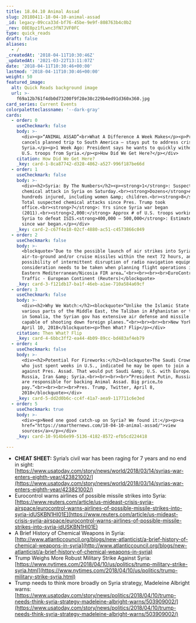 ```yaml
---
title: 18.04.10 Animal Assad
slug: 20180411-18-04-10-animal-assad
_id: legacy-09cca33d-bf76-45be-9e9f-808763b4c0b2
_rev: O8E8pz1fLwnc3fN7JVF0FC
type: quick_reads
draft: false
aliases:
  - /
_createdAt: '2018-04-11T10:30:46Z'
_updatedAt: '2021-03-22T13:11:07Z'
date: '2018-04-11T10:30:46+00:00'
lastmod: '2018-04-11T10:30:46+00:00'
weight: 50
featured_image:
  alt: Quick Reads background image
  url: >-
    f69a12b761f4db0d73200f9f28e38c229b4ed91d360x360.jpg
card_series: Current Events
colorpaletteclassname: '--dark-gray'
cards:
  - order: 0
    useCheckmark: false
    body: >-
      <div><p>“ANIMAL ASSAD”<br>What A Difference A Week Makes</p><p>Pres. Trump
      cancels planned trip to South America – stays put to address crisis in
      Syria.</p><p>1 Week Ago: President says he wants to quickly withdraw ALL
      U.S. troops from Syria.</p><p>How Did We Get Here?</p></div>
    citation: How Did We Get Here?
    _key: card-1-8ca87742-d328-4862-a527-996f187be66d
  - order: 1
    useCheckmark: false
    body: >-
      <div><h2>Syria: By The Numbers</h2><p><strong>1</strong>: Suspected
      chemical attack in Syria on Saturday.<br><strong>Dozens</strong>A dead and
      hundreds injured, including women &amp; children.<br><strong>8</strong>:
      Total suspected chemical attacks since Pres. Trump took
      office.<br><strong>7</strong>: Yrs since Syria war began
      (2011).<br><strong>2,000:</strong> Approx # of U.S. troops working in
      Syria to defeat ISIS.<strong>400,000 – 500,000</strong>: Estimated deaths
      since war began.</p></div>
    _key: card-2-c67f4e18-02cf-4880-ac51-c4573866c049
  - order: 2
    useCheckmark: false
    body: >-
      <blockquote>‘Due to the possible launch of air strikes into Syria with
      air-to-ground and/or cruise missiles within the next 72 hours, and the
      possibility of intermittent disruption of radio navigation equipment, due
      consideration needs to be taken when planning flight operations in the
      Eastern Mediterranean/Nicosia FIR area…’<br><br><br><br>EuroControl, Air
      Traffic - European Continent (Reuters)</blockquote>
    _key: card-3-f121db17-ba1f-46eb-a1ae-710a584a69cf
  - order: 3
    useCheckmark: false
    body: >-
      <div><h2>Why We Watch:</h2><blockquote>“Unlike the Islamic State in
      various parts of the Middle East, the Taliban in Afghanistan or the Shabab
      in Somalia, the Syrian gov has extensive air defense and missile systems
      capable of shooting down foreign planes.”<br><br><br><br>New York Times,
      April 10, 2018</blockquote><p>Then What? Flip</p></div>
    citation: Then What? Flip
    _key: card-4-6bbc3ff2-ea44-4b09-89cc-bd483af4eb79
  - order: 4
    useCheckmark: false
    body: >-
      <div><h2>Potential For Fireworks:</h2><blockquote>The Saudi Crown prince,
      who just spent weeks in U.S., indicated he may be open to join a coalition
      against Pres. Assad. That would put Saudi &amp; U.S. with Europe…vs
      Russia, Iran &amp; Syria.<br><br><br><br>“President Putin, Russia and Iran
      are responsible for backing Animal Assad. Big price…to
      pay.”<br><br><br><br>Pres. Trump, Twitter, April 8,
      2018</blockquote></div>
    _key: card-5-dd2d0b6c-cc4f-41a7-aea9-117711c6e3ed
  - order: 5
    useCheckmark: true
    body: >-
      <div><p>Need one good catch-up on Syria? We found it:</p><p><a
      href="https://smarthernews.com/18-04-10-animal-assad/">view
      sources</a></p></div>
    _key: card-10-914b6e99-5136-4182-8572-efb5cd224418

---
```

* **CHEAT SHEET:** Syria’s civil war has been raging for 7 years and no end in sight: [https://www.usatoday.com/story/news/world/2018/03/14/syrias-war-enters-eighth-year/423821002/](https://www.usatoday.com/story/news/world/2018/03/14/syrias-war-enters-eighth-year/423821002/)
* Eurocontrol warns airlines of possible missile strikes into Syria: [https://www.reuters.com/article/us-mideast-crisis-syria-airspace/eurocontrol-warns-airlines-of-possible-missile-strikes-into-syria-idUSKBN1HI01E](https://www.reuters.com/article/us-mideast-crisis-syria-airspace/eurocontrol-warns-airlines-of-possible-missile-strikes-into-syria-idUSKBN1HI01E)
* A Brief History of Chemical Weapons in Syria: [http://www.atlanticcouncil.org/blogs/new-atlanticist/a-brief-history-of-chemical-weapons-in-syria](http://www.atlanticcouncil.org/blogs/new-atlanticist/a-brief-history-of-chemical-weapons-in-syria)
* Trump Weighs More Robust Military Strike Against Syria: [https://www.nytimes.com/2018/04/10/us/politics/trump-military-strike-syria.html](https://www.nytimes.com/2018/04/10/us/politics/trump-military-strike-syria.html)
* Trump needs to think more broadly on Syria strategy, Madeleine Albright warns: [https://www.usatoday.com/story/news/politics/2018/04/10/trump-needs-think-syria-strategy-madeleine-albright-warns/503909002/](https://www.usatoday.com/story/news/politics/2018/04/10/trump-needs-think-syria-strategy-madeleine-albright-warns/503909002/)
